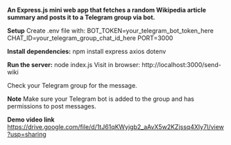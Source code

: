 **An Express.js mini web app that fetches a random Wikipedia article summary and posts it to a Telegram group via bot.**

**Setup**
Create .env file with:
BOT_TOKEN=your_telegram_bot_token_here
CHAT_ID=your_telegram_group_chat_id_here
PORT=3000

**Install dependencies:**
npm install express axios dotenv

**Run the server:**
node index.js
Visit in browser:
http://localhost:3000/send-wiki

Check your Telegram group for the message.

**Note**
Make sure your Telegram bot is added to the group and has permissions to post messages.

**Demo video link**
https://drive.google.com/file/d/1tJ61qKWyjgb2_aAvX5w2KZjssq4XIy7I/view?usp=sharing
